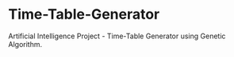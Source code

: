 # Time-Table-Generator
Artificial Intelligence Project - Time-Table Generator using Genetic Algorithm.
